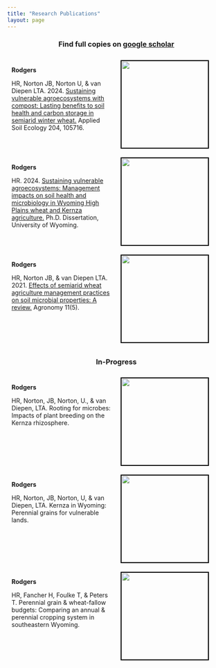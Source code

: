 ```yaml
---
title: "Research Publications"
layout: page
---
```


<!--CSS styling-->
<style>
  .side-by-side {display: flex;}
  .side-by-side > div {flex: 1;padding: 10px;}
  .image-border {border: 2px solid black;}
</style>

<style>
h1, h2, h3 {text-align: center;}
</style>

<!--Subtitle-->
### Find full copies on [google scholar](https://scholar.google.com/citations?user=https://scholar.google.com/citations?user=rK1CuzcAAAAJ&hl=en&user=rK1CuzcAAAAJ)

<!--PAPER 1: OREI-->
<div class="side-by-side"> <div>

<p style="font-weight: bold;">Rodgers</p> HR, Norton JB, Norton U, & van Diepen LTA. 2024.  
<a target="_blank" href="https://doi.org/10.1016/j.apsoil.2024.105716">Sustaining vulnerable agroecosystems with compost: Lasting benefits to soil health and carbon storage in semiarid winter wheat.</a> 
Applied Soil Ecology 204, 105716. 

</div> <div>
<img src="/images/edited/wheat_fallow.png" width="200" class="image-border">
</div> </div>

<!--PAPER 2: Dissertation-->
<div class="side-by-side"> <div>

<p style="font-weight: bold;">Rodgers</p> HR. 2024. 
<a target="_blank" href="https://www.proquest.com/docview/3094699934?fromopenview=true&pq-origsite=gscholar&sourcetype=Dissertations%20&%20Theses">Sustaining vulnerable agroecosystems: Management impacts on soil health and microbiology in Wyoming High Plains wheat and Kernza agriculture.</a> 
Ph.D. Dissertation, University of Wyoming.

</div> <div>
<img src="/images/edited/measuring_plants.jpg" width="200" class="image-border">
</div> </div>

<!--PAPER 3: Review-->
<div class="side-by-side"> <div>

<p style="font-weight: bold;">Rodgers</p> HR, Norton JB, & van Diepen LTA. 2021. 
<a target="_blank" href=https://doi.org/10.3390/agronomy11050852>
Effects of semiarid wheat agriculture management practices on soil microbial properties: A review.</a> Agronomy 11(5). 

</div> <div>
<img src="/images/edited/ai_roots2.png" width="200" class="image-border">
</div> </div>

### In-Progress

<!--PAPER 4: Rhizosphere-->
<div class="side-by-side"> <div>

<p style="font-weight: bold;">Rodgers</p> HR, Norton, JB, Norton, U., & van Diepen, LTA. Rooting for microbes: Impacts of plant breeding on the Kernza rhizosphere.
  
</div> <div>
<img src="/images/edited/rhizo.jpg" width="200" class="image-border">
</div> </div>

<!--PAPER 5: Kernza Wyoming-->
<div class="side-by-side"> <div>

<p style="font-weight: bold;">Rodgers</p> HR, Norton, JB, Norton, U, & van Diepen, LTA. Kernza in Wyoming: Perennial grains for vulnerable lands.

</div> <div>
<img src="/images/edited/three_roots.jpg" width="200" class="image-border">
</div> </div>

<!--PAPER 6: Bulletin-->
<div class="side-by-side"> <div>

<p style="font-weight: bold;">Rodgers</p> HR, Fancher H, Foulke T, & Peters T. Perennial grain & wheat-fallow budgets: Comparing an annual & perennial cropping system in southeastern Wyoming.

</div> <div>
<img src="/images/edited/Kernza_products.png" width="200" class="image-border">
</div> </div>
